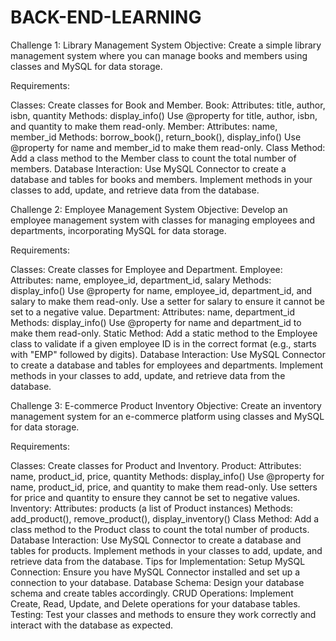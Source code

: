 # BACK-END-LEARNING

Challenge 1: Library Management System
Objective: Create a simple library management system where you can manage books and members using classes and MySQL for data storage.

Requirements:

Classes: Create classes for Book and Member.
Book:
Attributes: title, author, isbn, quantity
Methods: display_info()
Use @property for title, author, isbn, and quantity to make them read-only.
Member:
Attributes: name, member_id
Methods: borrow_book(), return_book(), display_info()
Use @property for name and member_id to make them read-only.
Class Method: Add a class method to the Member class to count the total number of members.
Database Interaction:
Use MySQL Connector to create a database and tables for books and members.
Implement methods in your classes to add, update, and retrieve data from the database.


Challenge 2: Employee Management System
Objective: Develop an employee management system with classes for managing employees and departments, incorporating MySQL for data storage.

Requirements:

Classes: Create classes for Employee and Department.
Employee:
Attributes: name, employee_id, department_id, salary
Methods: display_info()
Use @property for name, employee_id, department_id, and salary to make them read-only.
Use a setter for salary to ensure it cannot be set to a negative value.
Department:
Attributes: name, department_id
Methods: display_info()
Use @property for name and department_id to make them read-only.
Static Method: Add a static method to the Employee class to validate if a given employee ID is in the correct format (e.g., starts with "EMP" followed by digits).
Database Interaction:
Use MySQL Connector to create a database and tables for employees and departments.
Implement methods in your classes to add, update, and retrieve data from the database.

Challenge 3: E-commerce Product Inventory
Objective: Create an inventory management system for an e-commerce platform using classes and MySQL for data storage.

Requirements:

Classes: Create classes for Product and Inventory.
Product:
Attributes: name, product_id, price, quantity
Methods: display_info()
Use @property for name, product_id, price, and quantity to make them read-only.
Use setters for price and quantity to ensure they cannot be set to negative values.
Inventory:
Attributes: products (a list of Product instances)
Methods: add_product(), remove_product(), display_inventory()
Class Method: Add a class method to the Product class to count the total number of products.
Database Interaction:
Use MySQL Connector to create a database and tables for products.
Implement methods in your classes to add, update, and retrieve data from the database.
Tips for Implementation:
Setup MySQL Connection: Ensure you have MySQL Connector installed and set up a connection to your database.
Database Schema: Design your database schema and create tables accordingly.
CRUD Operations: Implement Create, Read, Update, and Delete operations for your database tables.
Testing: Test your classes and methods to ensure they work correctly and interact with the database as expected.